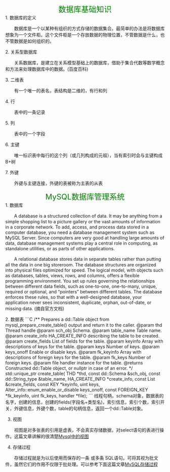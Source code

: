 <center><font size=5 color='green'>数据库基础知识</font></center>
1. 数据库的定义
<p>　　数据库是一个以某种有组织的方式存储的数据集合。最简单的办法是将数据库想象为一个文件柜。这个文件柜是一个存放数据的物理位置，不管数据是什么，也不管数据是如何组织的。</p>
2. 关系型数据库
<p>　　关系数据库，是建立在关系模型基础上的数据库，借助于集合代数等数学概念和方法来处理数据库中的数据。(百度百科)</p>
3.  二维表
<p>　　有一个唯一的表名，表结构是二维的，有行和列</p>
4. 行
<p>　　表中的一条记录</p>
5. 列
<p>　　表中的一个字段</p>
6. 主键
<p>　　唯一标识表中每行的这个列（或几列构成的元祖），当有索引时会与主键构成B+树</p>
7. 外键
<p>　　外键与主键连接，外键的表被称为主表的从表</p>
<center><font size=5 color='green'>MySQL数据库管理系统</font></center>
1. 数据库
<p>　　A database is a structured collection of data. It may be anything from a simple shopping list to a picture gallery or the vast amounts of information in a corporate network. To add, access, and process data stored in a computer database, you need a database management system such as MySQL Server. Since computers are very good at handling large amounts of data, database management systems play a central role in computing, as standalone utilities, or as parts of other applications. </p>
<p>　　A relational database stores data in separate tables rather than putting all the data in one big storeroom. The database structures are organized into physical files optimized for speed. The logical model, with objects such as databases, tables, views, rows, and columns, offers a flexible programming environment. You set up rules governing the relationships between different data fields, such as one-to-one, one-to-many, unique, required or optional, and “pointers” between different tables. The database enforces these rules, so that with a well-designed database, your application never sees inconsistent, duplicate, orphan, out-of-date, or missing data. (摘自官方文档)</p>
2. 数据表
```C
/**
  Prepares a dd::Table object from mysql_prepare_create_table() output
  and return it to the caller.
  @param thd                Thread handle
  @param sch_obj            Schema.
  @param table_name         Table name.
  @param create_info        HA_CREATE_INFO describing the table to be created.
  @param create_fields      List of fields for the table.
  @param keyinfo            Array with descriptions of keys for the table.
  @param keys               Number of keys.
  @param keys_onoff         Enable or disable keys.
  @param fk_keyinfo         Array with descriptions of foreign keys for the
  table.
  @param fk_keys            Number of foreign keys.
  @param file               handler instance for the table.
  @returns Constructed dd::Table object, or nullptr in case of an error.
*/
std::unique_ptr<dd::Table> create_table(
    THD *thd, const dd::Schema &sch_obj, const dd::String_type &table_name,
    HA_CREATE_INFO *create_info, const List<Create_field> &create_fields,
    const KEY *keyinfo, uint keys,
    Alter_info::enum_enable_or_disable keys_onoff,
const FOREIGN_KEY *fk_keyinfo, uint fk_keys, handler *file);
```
线程句柄，schema对象，数据表的名字，创建的信息，创建的fields(字段名+类型名)，索引信息，索引个数，索引开关，外键信息，外键个数，table的句柄信息，返回一个dd::Table对象。

3. 视图
<p>　　视图是对多张表的引用是虚表，不会真实存储数据，对select语句的表进行操作。这篇文章讲解的很清楚<a href="https://www.cnblogs.com/chenpi/p/5133648.html#_label4">Mysql中的视图</a></p>

4. 存储过程
<p>　　存储过程就是为以后使用而保存的一条
或多条 SQL语句。可将其视为批文件，虽然它们的作用不仅限于批处理。可以参考下面这篇文章<a href='https://www.cnblogs.com/mark-chan/p/5384139.html'>MySQL存储过程</a></p>
